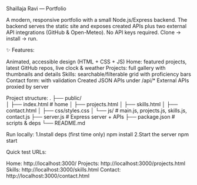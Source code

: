 Shaillaja Ravi — Portfolio

A modern, responsive portfolio with a small Node.js/Express backend.
The backend serves the static site and exposes created APIs plus two external API integrations (GitHub & Open-Meteo).
No API keys required. Clone → install → run.

✨ Features:

Animated, accessible design (HTML + CSS + JS)
Home: featured projects, latest GitHub repos, live clock & weather
Projects: full gallery with thumbnails and details
Skills: searchable/filterable grid with proficiency bars 
Contact form: with validation
Created JSON APIs under /api/*
External APIs proxied by server 

Project structure:
.
├── public/               
│   ├── index.html          # home
│   ├── projects.html
│   ├── skills.html
│   ├── contact.html
│   ├── css/styles.css
│   └── js/                 # main.js, projects.js, skills.js, contact.js
├── server.js               # Express server + APIs
├── package.json            # scripts & deps
└── README.md

Run locally:
1.Install deps (first time only)
npm install
2.Start the server
npm start

Quick test URLs: 

Home: http://localhost:3000/
Projects: http://localhost:3000/projects.html
Skills: http://localhost:3000/skills.html
Contact: http://localhost:3000/contact.html
